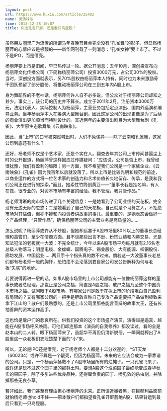 ```yaml
---
layout: post
url: https://www.huxiu.com/article/25482
name: 煲汤味浓
time: 2013-12-28 10:07
title: 你选孔雀开屏，还是看只鸟屁股？
---
```

虽然朋友圈里广为流传的所谓马年春晚节目单完全没有“孔雀舞”的影子，但显然杨丽萍的心情应该是极靓的——新华网刊载了一则消息：“孔雀女神”要上市了。不过不是IPO，而是借壳。

杨丽萍要上市是旧闻，早已热传过一轮。据公开消息：去年10月，深创投宣布向杨丽萍文化传播公司（下简称杨丽萍公司）投资3000万元，占公司30%的股权。当时，深创投方面就表示，另70%股权由杨丽萍本人持有，同时也为未来激励骨干团队预留了部分股份，将推动杨丽萍公司在三到五年内A股上市。

身为舞蹈界的不老神话，杨丽萍何许人自不必多说。但公众对于杨丽萍公司却知之甚少。事实上，该公司的历史并不算长。成立于2011年2月，注册资本3000万元，法定代表人、实际控制人为杨丽萍，主营业务包括定点演出、国内外巡演和编导业务。当年杨丽萍本人在筹演大型舞台剧，因此这家公司的出现更像是为了后续的商业演出更加顺当而特别设计的。其近两年的主要演出剧目为大型舞台剧《孔雀》、大型原生态歌舞集《云南映象》。

因此，当“上市”的口号被突然喊出时，人们不免诧异——除了云南和孔雀舞，这家公司到底还有什么？

还好，杨老师不仅是个艺术家，还是个实在人。翻查去年其公司上市传闻甚嚣尘上时的公开报道，杨丽萍曾这样回应过传媒疑问：“应该说，公司是否上市，我曾经很犹豫，我们有盈利的局限；另一方面，我不希望我们公司是一个家族企业，《云南映象》《孔雀》因为我百年以后就没落了。所以上市是比较光明和规范的前途，以商业运作的方式将一位艺术家的创造力和艺术价值长久地留存、传承，是我和我们公司正在进行的探索。”而且，她索性竹筒倒黄豆——“董事长我是挂名嘛，有人在做，很专业的，对资本市场有丰富的经验。我不管理，我只管作品。”

杨老师清晰的向市场传递了几个关键信息：一是她看到了公司业绩的天花板，完全没有无边无际的忽悠；二是她看到了自己的天花板，自己就是个习舞之人，不拒绝市场对其估值，但亦不掺和向投资者讲故事的事儿。最重要的，是她表态会做好一个产品经理，“只管作品”，确保杨丽萍公司的主营业务是高质量的……

怎么说呢？杨丽萍或许从不炒股，但她却远甚于A股市场里80%以上的董事长总经理和高管们，至少在情商方面。且不谈那些出言不逊、粉饰业绩和内幕交易，光是知法犯法的老板就一大波：不完全统计，今年以来A股市场平均每月就有2.16名老总级人物落马；明星电缆、金螳螂、国腾电子、锡业股份、大有能源、柳钢股份、廊坊发展、中国铝业……两只手十个指头真的数不过来。倘若这一大波董事长老总们都有杨老师一般的胸怀，恐怕绝不会沦落到要自家公司发公告解释为何与老板“失联”的地步。

若要说得再进一层的话，如果A股市场里的上市公司都能有一位像杨丽萍这样的董事长或者总经理，那岂止是公司之福，简直是A股之福、散户之福乃至整个中国资本市场之福。试问眼下A股市场，有哪家公司是敢于在拟上市的阶段坦白自己盈利有局限的？又有哪家公司的一把手是胆敢宣称自己专攻产品定要把产品做到极致来拿下江山的？散户们最熟悉的，还是上市公司里那些能言善辩的故事大王，还有长袖善舞的资本运作高手。

这也恰是散户们的悲哀所在。供我们投资的这个市场盛产演员，演得越是逼真，越能在A股市场呼风唤雨。可他们却连那本《演员的自我修养》都没读过，看的全是赵本山的二人转。眼下杨丽萍来了，虽韶华不再但仍清新脱俗，一瞬间就榨出了A股里这一众老板们衣冠楚楚下面的“小”来。

所以，无论是IPO还是借壳，对于杨老师个人都是十二分欢迎的。*ST天龙（600234）或许不算是一个靓壳，但因为杨丽萍，未来的它应该会成为一家靠谱的公司。只是，一个杨丽萍拯救不了A股市场里所有的烂摊子。一只孔雀飞来了，或许还是玩不过这个园子里的那群土鸡。要想A股这个烂菜园子最终能变成春华秋实的果园子，除了多引进些优良品种，还得雇负责的园丁、喷见效的杀虫剂，并除掉那些无良杂草。

若非如此，我们甚至有理由担心杨丽萍的未来。正所谓近墨者黑，在巨额利益面前就怕杨老师也hold不住——原本散户们都指望看孔雀开屏靓绝A股，结果背运到最后只看到一只鸟屁股。

